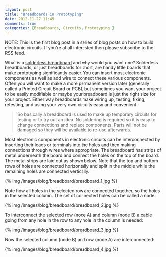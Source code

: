```yaml
---
layout: post
title: "Breadboards in Prototyping"
date: 2012-11-27 11:49
comments: true
categories: [Breadboards, Circuits, Prototyping ]
---
```


<div class="info">NOTE: This is the first blog post in a series of blog posts on how to build electronic circuits. If you're at all 
interested then please subscribe to the RSS feed.</div>

What is a [solderless breadboard](http://en.wikipedia.org/wiki/Breadboard) and why would you want one? Solderless 
breadboards, or just breadboards for short, are handy little boards that make prototyping significantly easier. You 
can insert most electronic components as well as add wire to connect these various components. Often you will want 
to make a more permanent version later (generally called a Printed Circuit Board or PCB), but sometimes you want 
your project to be easily modifiable or maybe your breadboard is just the right size for your project. Either way 
breadboards make wiring up, testing, fixing, retesting, and using your very own circuits easy and convenient.
<!-- more -->
> So basically a  breadboard is used to make up temporary circuits for testing or to try out an idea. No soldering 
is required so it is easy to change connections and replace components. Parts will not be damaged so they will be 
available to re-use afterwards.

Most electronic components in electronic circuits can be interconnected by inserting their leads or terminals into 
the holes and then making connections through wires where appropriate. The breadboard has strips of metal underneath 
the board and connect the holes on the top of the board. The metal strips are laid out as shown below. Note that the 
top and bottom rows of holes are connected horizontally and split in the middle while the remaining holes are 
connected vertically.

{% img /images/blog/breadboard/breadboard_1.jpg %}

Note how all holes in the selected row are connected together, so the holes in the selected column. The set of 
connected holes can be called a node:

{% img /images/blog/breadboard/breadboard_2.jpg %}

To interconnect the selected row (node A) and column (node B) a cable going from any hole in the row to any hole 
in the column is needed:

{% img /images/blog/breadboard/breadboard_3.jpg %}

Now the selected column (node B) and row (node A) are interconnected:

{% img /images/blog/breadboard/breadboard_4.jpg %}